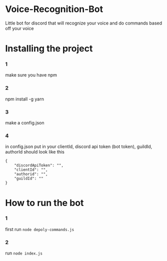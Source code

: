 # Voice-Recognition-Bot
Little bot for discord that will recognize your voice and do commands based off your voice

# Installing the project
### 1
make sure you have npm
### 2
npm install -g yarn
### 3
make a config.json
### 4
in config.json put in your clientId, discord api token (bot token), guildId, authorId should look like this
```
{
    "discordApiToken": "",
    "clientId": "",
    "authorid": "",
    "guildId": ""
}
``` 

# How to run the bot
### 1
first run `node depoly-commands.js`
### 2
run `node index.js`

